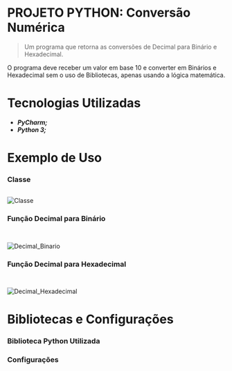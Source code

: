 # PROJETO PYTHON: Conversão Numérica

> Um programa que retorna as conversões de Decimal para Binário e Hexadecimal.

  O programa deve receber um valor em base 10 e converter em Binários e Hexadecimal sem o uso de Bibliotecas, 
apenas usando a lógica matemática.

# Tecnologias Utilizadas
* **_PyCharm;_**
* **_Python 3;_**

# Exemplo de Uso
### Classe
```

```
![Classe]()

### Função Decimal para Binário
```
    
```
![Decimal_Binario]()

### Função Decimal para Hexadecimal
```
    
```
![Decimal_Hexadecimal]()

# Bibliotecas e Configurações

### Biblioteca Python Utilizada

### Configurações
